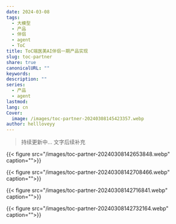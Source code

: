 ```yaml
---
date: 2024-03-08
tags:
  - 大模型
  - 产品
  - 伴侣
  - agent
  - ToC
title: ToC端医美AI伴侣一期产品实现
slug: toc-partner
share: true
canonicalURL: ""
keywords: 
description: ""
series:
  - 产品
  - agent
lastmod: 
lang: cn
Cover:
  image: /images/toc-partner-20240308145423357.webp
author: hellloveyy
---
```


> 持续更新中... 文字后续补充


{{< figure src="/images/toc-partner-20240308142653848.webp" caption="">}}


{{< figure src="/images/toc-partner-20240308142708466.webp" caption="">}}


{{< figure src="/images/toc-partner-20240308142716841.webp" caption="">}}

{{< figure src="/images/toc-partner-20240308142732164.webp" caption="">}}